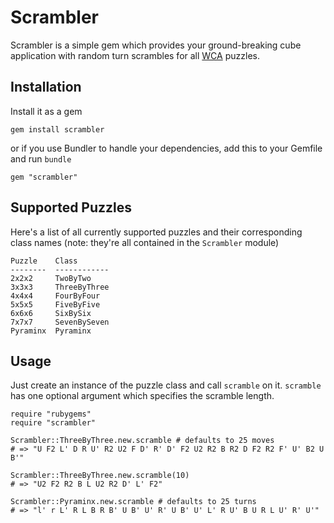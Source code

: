 Scrambler
=========

Scrambler is a simple gem which provides your ground-breaking cube application with random turn scrambles for all [WCA](http://www.worldcubeassociation.org/) puzzles.

Installation
------------

Install it as a gem

    gem install scrambler

or if you use Bundler to handle your dependencies, add this to your Gemfile and run `bundle`

    gem "scrambler"

Supported Puzzles
-----------------

Here's a list of all currently supported puzzles and their corresponding class names (note: they're all contained in the `Scrambler` module)

    Puzzle    Class
    --------  ------------
    2x2x2     TwoByTwo
    3x3x3     ThreeByThree
    4x4x4     FourByFour
    5x5x5     FiveByFive
    6x6x6     SixBySix
    7x7x7     SevenBySeven
    Pyraminx  Pyraminx

Usage
-----

Just create an instance of the puzzle class and call `scramble` on it. `scramble` has one optional argument which specifies the scramble length.

    require "rubygems"
    require "scrambler"

    Scrambler::ThreeByThree.new.scramble # defaults to 25 moves
    # => "U F2 L' D R U' R2 U2 F D' R' D' F2 U2 R2 B R2 D F2 R2 F' U' B2 U B'"

    Scrambler::ThreeByThree.new.scramble(10)
    # => "U2 F2 R2 B L U2 R2 D' L' F2"

    Scrambler::Pyraminx.new.scramble # defaults to 25 turns
    # => "l' r L' R L B R B' U B' U' R' U B' U' L' R U' B U R L U' R' U'"